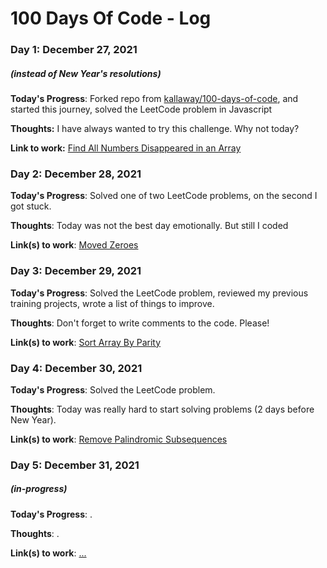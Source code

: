 # 100 Days Of Code - Log

### Day 1: December 27, 2021 
##### (instead of New Year's resolutions)

**Today's Progress**: Forked repo from [kallaway/100-days-of-code](https://github.com/kallaway/100-days-of-code), and started this journey, solved the LeetCode problem in Javascript

**Thoughts:** I have always wanted to try this challenge. Why not today?

**Link to work:** [Find All Numbers Disappeared in an Array](https://github.com/aklikh/100-days-of-code/blob/master/code_js/LeetCode_js/AllNumbersDisappeared.js)

### Day 2: December 28, 2021 

**Today's Progress**: Solved one of two LeetCode problems, on the second I got stuck.

**Thoughts**: Today was not the best day emotionally. But still I coded

**Link(s) to work**: [Moved Zeroes](https://github.com/aklikh/100-days-of-code/blob/master/code_js/LeetCode_js/MoveZeroes.js)

### Day 3: December 29, 2021 

**Today's Progress**: Solved the LeetCode problem, reviewed my previous training projects, wrote a list of things to improve.

**Thoughts**: Don't forget to write comments to the code. Please!

**Link(s) to work**: [Sort Array By Parity](https://github.com/aklikh/100-days-of-code/blob/master/code_js/LeetCode_js/SortArrayByParity.js)

### Day 4: December 30, 2021 

**Today's Progress**: Solved the LeetCode problem.

**Thoughts**: Today was really hard to start solving problems (2 days before New Year).

**Link(s) to work**: [Remove Palindromic Subsequences](https://github.com/aklikh/100-days-of-code/blob/master/code_js/LeetCode_js/removePalindromeSub.js)

### Day 5: December 31, 2021 
##### (in-progress)

**Today's Progress**: .

**Thoughts**: .

**Link(s) to work**: [...](https://)